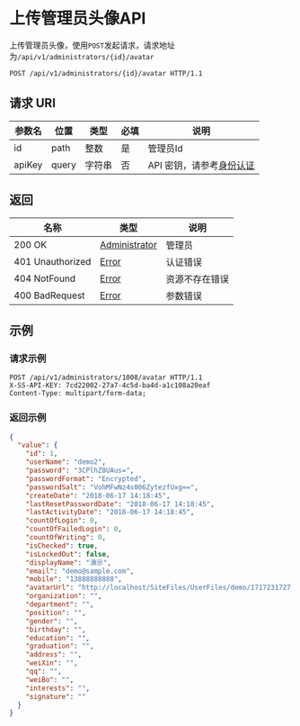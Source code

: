 # 上传管理员头像API

上传管理员头像，使用`POST`发起请求，请求地址为`/api/v1/administrators/{id}/avatar`

```http
POST /api/v1/administrators/{id}/avatar HTTP/1.1
```

## 请求 URI

参数名 | 位置 | 类型 | 必填 | 说明
------ | ------ | ------ | ------ | ------
id | path | 整数 | 是 | 管理员Id
apiKey | query | 字符串 | 否 | API 密钥，请参考[身份认证](authentication.md)

## 返回

名称 | 类型 | 说明
------ | ------ | ------
200 OK | [Administrator](/administrators/README?id=administrator) | 管理员
401 Unauthorized | [Error](/error?id=error) | 认证错误
404 NotFound | [Error](/error?id=error) | 资源不存在错误
400 BadRequest | [Error](/error?id=error) | 参数错误

## 示例

### 请求示例

```http
POST /api/v1/administrators/1008/avatar HTTP/1.1
X-SS-API-KEY: 7cd22002-27a7-4c5d-ba4d-a1c108a20eaf
Content-Type: multipart/form-data;
```

### 返回示例

```json
{
  "value": {
    "id": 1,
    "userName": "demo2",
    "password": "3CPlhZ8UAus=",
    "passwordFormat": "Encrypted",
    "passwordSalt": "VohMFwNz4s006ZytezfUxg==",
    "createDate": "2018-06-17 14:18:45",
    "lastResetPasswordDate": "2018-06-17 14:18:45",
    "lastActivityDate": "2018-06-17 14:18:45",
    "countOfLogin": 0,
    "countOfFailedLogin": 0,
    "countOfWriting": 0,
    "isChecked": true,
    "isLockedOut": false,
    "displayName": "演示",
    "email": "demo@sample.com",
    "mobile": "13888888888",
    "avatarUrl": "http://localhost/SiteFiles/UserFiles/demo/1717231727.png",
    "organization": "",
    "department": "",
    "position": "",
    "gender": "",
    "birthday": "",
    "education": "",
    "graduation": "",
    "address": "",
    "weiXin": "",
    "qq": "",
    "weiBo": "",
    "interests": "",
    "signature": ""
  }
}
```